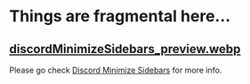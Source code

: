# Things are fragmental here...
## [discordMinimizeSidebars_preview.webp]( ./discordMinimizeSidebars_preview.webp )
Please go check [Discord Minimize Sidebars]( https://userstyles.world/style/4877/discord-minimize-sidebars ) for more info.

